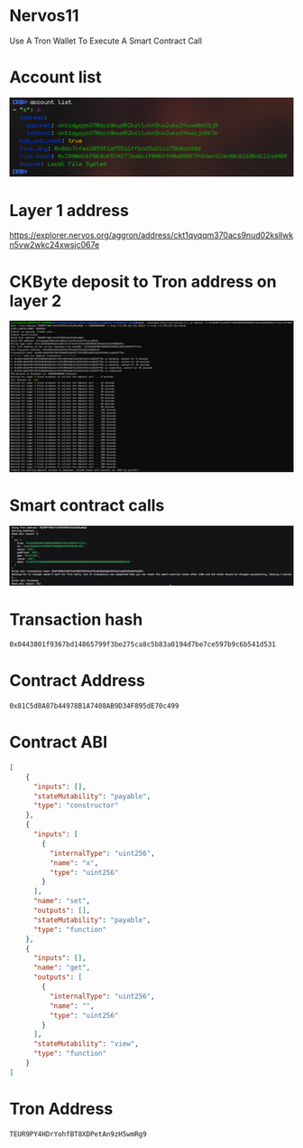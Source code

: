 # Nervos11
Use A Tron Wallet To Execute A Smart Contract Call

# Account list
![account list](./account_list.png)

# Layer 1 address
https://explorer.nervos.org/aggron/address/ckt1qyqqm370acs9nud02ksllwkn5vw2wkc24xwsjc067e

# CKByte deposit to Tron address on layer 2
![ckbyte deposit](./deposit.png)

# Smart contract calls
![contract calls](./call.png)

# Transaction hash
```sh
0x0443801f9367bd14865799f3be275ca8c5b83a0194d7be7ce597b9c6b541d531
```

# Contract Address
```sh
0x81C5d8A87b44978B1A7408AB9D34F895dE70c499
```

# Contract ABI
```json
[
    {
      "inputs": [],
      "stateMutability": "payable",
      "type": "constructor"
    },
    {
      "inputs": [
        {
          "internalType": "uint256",
          "name": "x",
          "type": "uint256"
        }
      ],
      "name": "set",
      "outputs": [],
      "stateMutability": "payable",
      "type": "function"
    },
    {
      "inputs": [],
      "name": "get",
      "outputs": [
        {
          "internalType": "uint256",
          "name": "",
          "type": "uint256"
        }
      ],
      "stateMutability": "view",
      "type": "function"
    }
]
```

# Tron Address
```sh
TEUR9PY4HDrYohfBT8XDPetAn9zH5wmRg9
```